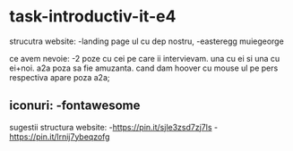 # task-introductiv-it-e4

strucutra website:
-landing page ul cu dep nostru,
-easteregg muiegeorge 


ce avem nevoie:
-2 poze cu cei pe care ii intervievam. una cu ei si una cu ei+noi. a2a poza sa fie amuzanta. cand dam hoover cu mouse ul pe pers respectiva apare poza a2a;

iconuri:
-fontawesome
-


sugestii structura website:
-https://pin.it/sjle3zsd7zj7ls
-https://pin.it/lrnij7ybeqzofg
